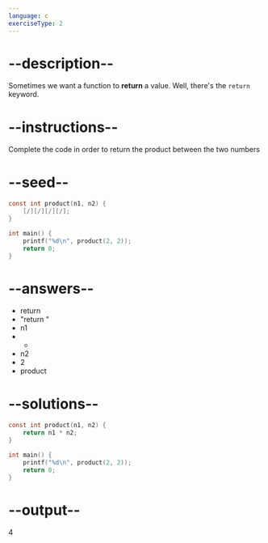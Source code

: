 ```yaml
---
language: c
exerciseType: 2
---
```


# --description--

Sometimes we want a function to __return__ a value.
Well, there's the `return` keyword.

# --instructions--

Complete the code in order to return the product between the two numbers

# --seed--

```c
const int product(n1, n2) {
    [/][/][/][/];
}

int main() {
    printf("%d\n", product(2, 2));
    return 0;
}
```

# --answers--

- return 
- "return "
- n1
-  * 
- n2
- 2
- product

# --solutions--

```c
const int product(n1, n2) {
    return n1 * n2;
}

int main() {
    printf("%d\n", product(2, 2));
    return 0;
}
```

# --output--

4

